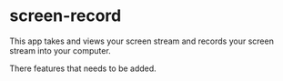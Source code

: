 # screen-record

This app takes and views your screen stream and records your screen stream into your computer.

There features that needs to be added.
